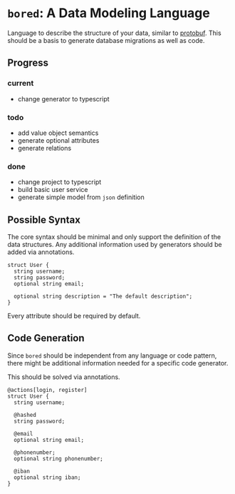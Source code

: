 # `bored`: A Data Modeling Language

Language to describe the structure of your data, similar to [protobuf].
This should be a basis to generate database migrations as well as code.

## Progress

### current

- change generator to typescript

### todo

- add value object semantics
- generate optional attributes
- generate relations

### done

- change project to typescript
- build basic user service
- generate simple model from `json` definition

## Possible Syntax

The core syntax should be minimal and only support the definition of the
data structures.
Any additional information used by generators should be
added via annotations.

```
struct User {
  string username;
  string password;
  optional string email;

  optional string description = "The default description";
}
```

Every attribute should be required by default.

## Code Generation

Since `bored` should be independent from any language or code pattern,
there might be additional information needed for a specific code generator.

This should be solved via annotations.

```
@actions[login, register]
struct User {
  string username;

  @hashed
  string password;

  @email
  optional string email;

  @phonenumber;
  optional string phonenumber;

  @iban
  optional string iban;
}
```

[protobuf]: https://developers.google.com/protocol-buffers/
